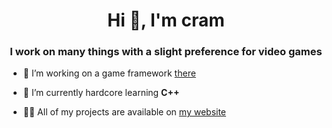 <h1 align="center">Hi 👋, I'm cram</h1>
<h3 align="center">I work on many things with a slight preference for video games</h3>

- 🔭 I’m working on a game framework [there](https://github.com/AdlanSADOU/SDL_Space)

- 🌱 I’m currently hardcore learning **C++**

- 👨‍💻 All of my projects are available on [my website](http://www.cram0.fr)
